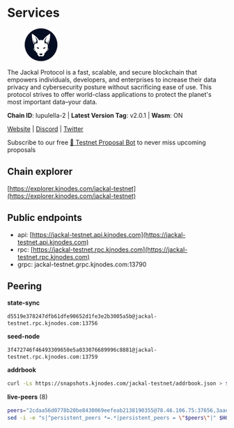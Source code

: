 # Services

<figure><img src="https://raw.githubusercontent.com/kj89/cosmos-images/main/logos/jackal.png" alt=""><figcaption></figcaption></figure>

The Jackal Protocol is a fast, scalable, and secure blockchain that empowers  individuals, developers, and enterprises to increase their data privacy and  cybersecurity posture without sacrificing ease of use. This protocol strives  to offer world-class applications to protect the planet's most important data–your data.

**Chain ID**: lupulella-2 | **Latest Version Tag**: v2.0.1 | **Wasm**: ON

[Website](https://jackalprotocol.com) | [Discord](https://discord.com/invite/5GKym3p6rj) | [Twitter](https://twitter.com/Jackal_Protocol)



Subscribe to our free [🤖 Testnet Proposal Bot](https://t.me/kjnodes_testnet_proposal_bot) to never miss upcoming proposals


## Chain explorer
[https://explorer.kjnodes.com/jackal-testnet](https://explorer.kjnodes.com/jackal-testnet)

## Public endpoints

* api: [https://jackal-testnet.api.kjnodes.com](https://jackal-testnet.api.kjnodes.com)
* rpc: [https://jackal-testnet.rpc.kjnodes.com](https://jackal-testnet.rpc.kjnodes.com)
* grpc: jackal-testnet.grpc.kjnodes.com:13790

## Peering

**state-sync**

```text
d5519e378247dfb61dfe90652d1fe3e2b3005a5b@jackal-testnet.rpc.kjnodes.com:13756
```

**seed-node**

```text
3f472746f46493309650e5a033076689996c8881@jackal-testnet.rpc.kjnodes.com:13759
```

**addrbook**
```bash
curl -Ls https://snapshots.kjnodes.com/jackal-testnet/addrbook.json > $HOME/.canine/config/addrbook.json
```

**live-peers** (8)
```bash
peers="2cdaa56d0778b20be8430069eefeab2138190355@78.46.106.75:37656,3aaeda343f226f9f2f00eeda53a20db438449c8c@89.58.45.204:46656,e4e93ce4b050c9d821e15b69477f5da706121343@65.109.93.152:31656,11b91d243d43e761c96cfbf49f2f2bd06cce2df8@65.109.23.114:17556,ec78732a7d5bdc1e27e8d7ac1bffe3881c9fb271@65.108.226.183:17556,0394449cab5a29f24dd4f37683d3b7622f27c0fc@65.108.206.118:61156,d5519e378247dfb61dfe90652d1fe3e2b3005a5b@65.109.68.190:13756,712dd67b7abe08577d394e90a4930492c8f7d2ee@65.108.124.219:41656"
sed -i -e "s|^persistent_peers *=.*|persistent_peers = \"$peers\"|" $HOME/.canine/config/config.toml
```

